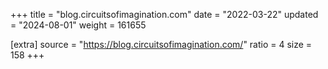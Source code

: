 +++
title = "blog.circuitsofimagination.com"
date = "2022-03-22"
updated = "2024-08-01"
weight = 161655

[extra]
source = "https://blog.circuitsofimagination.com/"
ratio = 4
size = 158
+++
